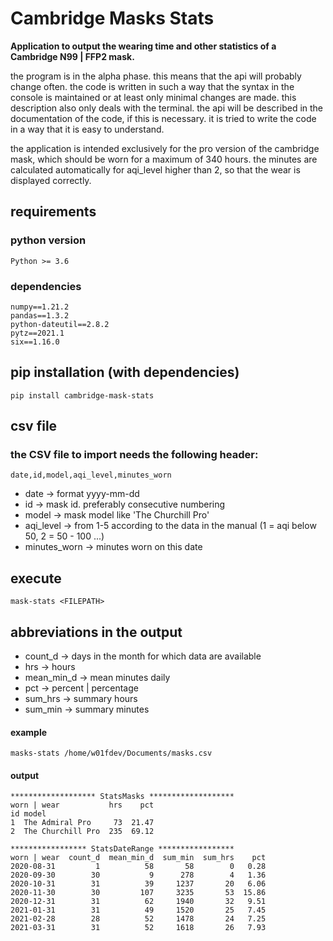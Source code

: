 # Cambridge Masks Stats
**Application to output the wearing time and other statistics of a Cambridge 
N99 | FFP2 mask.**

the program is in the alpha phase. this means that the api 
will probably change often. the code is written in such a way that the syntax 
in the console is maintained or at least only minimal changes are made. this 
description also only deals with the terminal. the api will be described 
in the documentation of the code, if this is necessary. it is tried to write 
the code in a way that it is easy to understand.

the application is intended exclusively for the pro version of the cambridge 
mask, which should be worn for a maximum of 340 hours. the minutes are 
calculated automatically for aqi_level higher than 2, so that the wear is 
displayed correctly.

## requirements
### python version
`Python >= 3.6`

### dependencies
```text
numpy==1.21.2
pandas==1.3.2
python-dateutil==2.8.2
pytz==2021.1
six==1.16.0
```

## pip installation (with dependencies)
```shell
pip install cambridge-mask-stats
```

## csv file
### the CSV file to import needs the following header:
`date,id,model,aqi_level,minutes_worn`

* date -> format yyyy-mm-dd
* id -> mask id. preferably consecutive numbering
* model -> mask model like 'The Churchill Pro'
* aqi_level -> from 1-5 according to the data in the manual (1 = aqi below 50, 2 = 50 - 100 ...)
* minutes_worn -> minutes worn on this date

## execute
```shell
mask-stats <FILEPATH>
```

## abbreviations in the output
* count_d -> days in the month for which data are available
* hrs -> hours
* mean_min_d -> mean minutes daily  
* pct -> percent | percentage
* sum_hrs -> summary hours 
* sum_min -> summary minutes

#### example
```shell
masks-stats /home/w01fdev/Documents/masks.csv
```

#### output
```text
******************* StatsMasks *******************
worn | wear           hrs    pct
id model                        
1  The Admiral Pro     73  21.47
2  The Churchill Pro  235  69.12

***************** StatsDateRange *****************
worn | wear  count_d  mean_min_d  sum_min  sum_hrs    pct
2020-08-31         1          58       58        0   0.28
2020-09-30        30           9      278        4   1.36
2020-10-31        31          39     1237       20   6.06
2020-11-30        30         107     3235       53  15.86
2020-12-31        31          62     1940       32   9.51
2021-01-31        31          49     1520       25   7.45
2021-02-28        28          52     1478       24   7.25
2021-03-31        31          52     1618       26   7.93
```
